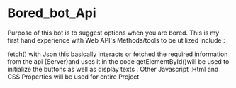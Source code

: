 # Bored_bot_Api
 Purpose of this bot is to suggest options when you are bored. 
This is my first hand experience with Web API's 
Methods/tools to be utilized include : 

fetch() with Json 
this basically interacts or fetched the required information from the api (Server)and 
uses it in the code
getElementById()will be used to initialize the buttons as well as display texts . 
Other Javascript ,Html and CSS Properties will be used for entire Project